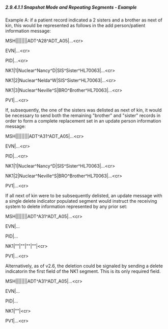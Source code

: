 ##### 2.9.4.1.1 Snapshot Mode and Repeating Segments - Example

Example A: if a patient record indicated a 2 sisters and a brother as next of kin, this would be represented as follows in the add person/patient information message:

MSH||||||||ADT^A28^ADT_A05|...&lt;cr>

EVN|...&lt;cr>

PID|...&lt;cr>

NK1|1|Nuclear^Nancy^D|SIS^Sister^HL70063|...&lt;cr>

NK1|2|Nuclear^Nelda^W|SIS^Sister^HL70063|...&lt;cr>

NK1|3|Nuclear^Neville^S|BRO^Brother^HL70063|...&lt;cr>

PV1|...&lt;cr>

If, subsequently, the one of the sisters was delisted as next of kin, it would be necessary to send both the remaining "brother" and "sister" records in order to form a complete replacement set in an update person information message:

MSH|||||||||ADT^A31^ADT_A05|...&lt;cr>

EVN|...&lt;cr>

PID|...&lt;cr>

NK1|1|Nuclear^Nancy^D|SIS^Sister^HL70063|...&lt;cr>

NK1|2|Nuclear^Neville^S|BRO^Brother^HL70063|...&lt;cr>

PV1|...&lt;cr>

If all next of kin were to be subsequently delisted, an update message with a single delete indicator populated segment would instruct the receiving system to delete information represented by any prior set:

MSH||||||||ADT^A31^ADT_A05|...&lt;cr>

EVN|...

PID|...

NK1|""|""|""|""|&lt;cr>

PV1|...&lt;cr>

Alternatively, as of v2.6, the deletion could be signaled by sending a delete indicatorin the first field of the NK1 segment. This is its only required field.

MSH||||||||ADT^A31^ADT_A05|...&lt;cr>

EVN|...

PID|...

NK1|""|&lt;cr>

PV1|...&lt;cr>
